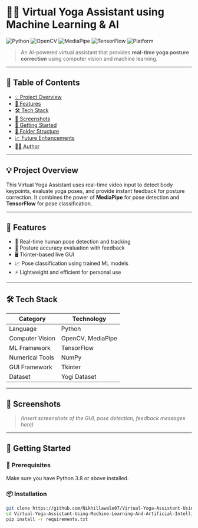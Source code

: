 # 🧘‍♂️ Virtual Yoga Assistant using Machine Learning & AI

![Python](https://img.shields.io/badge/Python-3.10-blue.svg)
![OpenCV](https://img.shields.io/badge/OpenCV-Computer%20Vision-green)
![MediaPipe](https://img.shields.io/badge/MediaPipe-Pose%20Detection-orange)
![TensorFlow](https://img.shields.io/badge/TensorFlow-ML-yellow)
![Platform](https://img.shields.io/badge/Platform-Desktop-blue)

> An AI-powered virtual assistant that provides **real-time yoga posture correction** using computer vision and machine learning.

---

## 📌 Table of Contents

- [💡 Project Overview](#-project-overview)
- [🎯 Features](#-features)
- [🛠️ Tech Stack](#-tech-stack)
- [📸 Screenshots](#-screenshots)
- [🚀 Getting Started](#-getting-started)
- [📂 Folder Structure](#-folder-structure)
- [📈 Future Enhancements](#-future-enhancements)
- [🙋‍♂️ Author](#-author)

---

## 💡 Project Overview

This Virtual Yoga Assistant uses real-time video input to detect body keypoints, evaluate yoga poses, and provide instant feedback for posture correction. It combines the power of **MediaPipe** for pose detection and **TensorFlow** for pose classification.

---

## 🎯 Features

- 🧠 Real-time human pose detection and tracking
- 📏 Posture accuracy evaluation with feedback
- 🖥️ Tkinter-based live GUI
- 📈 Pose classification using trained ML models
- ⚡ Lightweight and efficient for personal use

---

## 🛠️ Tech Stack

| Category         | Technology          |
|------------------|---------------------|
| Language         | Python              |
| Computer Vision  | OpenCV, MediaPipe   |
| ML Framework     | TensorFlow          |
| Numerical Tools  | NumPy               |
| GUI Framework    | Tkinter             |
| Dataset          | Yogi Dataset        |

---

## 📸 Screenshots

> *(Insert screenshots of the GUI, pose detection, feedback messages here)*

---

## 🚀 Getting Started

### 🔧 Prerequisites

Make sure you have Python 3.8 or above installed.

### 📦 Installation

```bash
git clone https://github.com/Nikhillawale07/Virtual-Yoga-Assistant-Using-Machine-Learning-And-Artificial-Intelligence.git
cd Virtual-Yoga-Assistant-Using-Machine-Learning-And-Artificial-Intelligence
pip install -r requirements.txt
